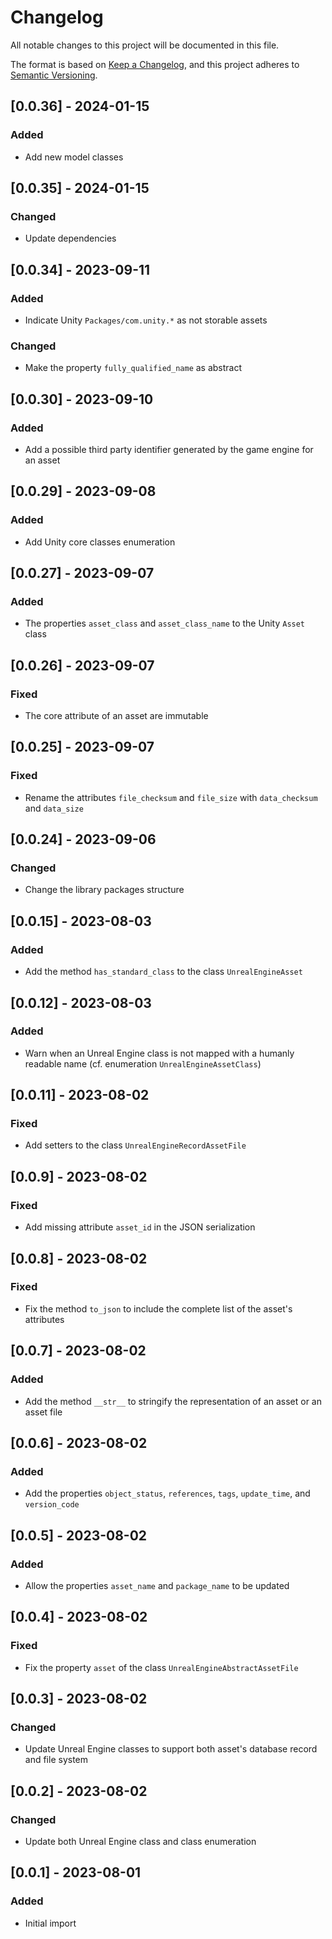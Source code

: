 # Changelog

All notable changes to this project will be documented in this file.

The format is based on [Keep a Changelog](https://keepachangelog.com/en/1.0.0/), 
and this project adheres to [Semantic Versioning](https://semver.org/spec/v2.0.0.html).

## [0.0.36] - 2024-01-15
### Added
- Add new model classes

## [0.0.35] - 2024-01-15
### Changed
- Update dependencies

## [0.0.34] - 2023-09-11
### Added
- Indicate Unity `Packages/com.unity.*` as not storable assets
### Changed
- Make the property `fully_qualified_name` as abstract

## [0.0.30] - 2023-09-10
### Added
- Add a possible third party identifier generated by the game engine for an asset

## [0.0.29] - 2023-09-08
### Added
- Add Unity core classes enumeration

## [0.0.27] - 2023-09-07
### Added
- The properties `asset_class` and `asset_class_name` to the Unity `Asset` class

## [0.0.26] - 2023-09-07
### Fixed
- The core attribute of an asset are immutable

## [0.0.25] - 2023-09-07
### Fixed
- Rename the attributes `file_checksum` and `file_size` with  `data_checksum` and `data_size`

## [0.0.24] - 2023-09-06
### Changed
- Change the library packages structure

## [0.0.15] - 2023-08-03
### Added
- Add the method `has_standard_class` to the class `UnrealEngineAsset`

## [0.0.12] - 2023-08-03
### Added
- Warn when an Unreal Engine class is not mapped with a humanly readable name (cf. enumeration `UnrealEngineAssetClass`)

## [0.0.11] - 2023-08-02
### Fixed
- Add setters to the class `UnrealEngineRecordAssetFile`

## [0.0.9] - 2023-08-02
### Fixed
- Add missing attribute `asset_id` in the JSON serialization

## [0.0.8] - 2023-08-02
### Fixed
- Fix the method `to_json` to include the complete list of the asset's attributes

## [0.0.7] - 2023-08-02
### Added
- Add the method `__str__` to stringify the representation of an asset or an asset file

## [0.0.6] - 2023-08-02
### Added
- Add the properties `object_status`, `references`, `tags`, `update_time`, and `version_code`

## [0.0.5] - 2023-08-02
### Added
- Allow the properties `asset_name` and `package_name` to be updated

## [0.0.4] - 2023-08-02
### Fixed
- Fix the property `asset` of the class `UnrealEngineAbstractAssetFile`

## [0.0.3] - 2023-08-02
### Changed
- Update Unreal Engine classes to support both asset's database record and file system

## [0.0.2] - 2023-08-02
### Changed
- Update both Unreal Engine class and class enumeration

## [0.0.1] - 2023-08-01
### Added
- Initial import
